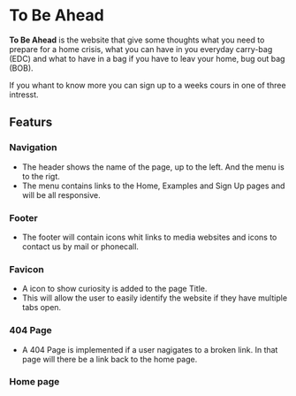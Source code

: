 # To Be Ahead 

**To Be Ahead** is the website that give some thoughts what you need to prepare for a home crisis, what you can have in you everyday carry-bag (EDC) and what to have in a bag if you have to leav your home, bug out bag (BOB).

If you whant to know more you can sign up to a weeks cours in one of three intresst.

## Featurs

### Navigation
- The header shows the name of the page, up to the left. And the menu is to the rigt.
- The menu contains links to the Home, Examples and Sign Up pages and will be all responsive.

### Footer
- The footer will contain icons whit links to media websites and icons to contact us by mail or phonecall.

### Favicon
- A icon to show curiosity is added to the page Title.
- This will allow the user to easily identify the website if they have multiple tabs open.

### 404 Page
- A 404 Page is implemented if a user nagigates to a broken link. In that page will there be a link back to the home page.

### Home page
